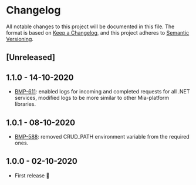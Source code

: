 # Changelog

All notable changes to this project will be documented in this file.
The format is based on [Keep a Changelog](https://keepachangelog.com/en/1.0.0/),
and this project adheres to [Semantic Versioning](https://semver.org/spec/v2.0.0.html).

## [Unreleased]

## 1.1.0 - 14-10-2020

- [BMP-611](https://makeitapp.atlassian.net/browse/BMP-611): enabled logs for incoming and completed requests for all .NET services, modified logs to be more similar to other Mia-platform libraries.

## 1.0.1 - 08-10-2020

- [BMP-588](https://makeitapp.atlassian.net/browse/BMP-588): removed CRUD_PATH environment variable from the required ones.

## 1.0.0 - 02-10-2020

 - First release 🎉
